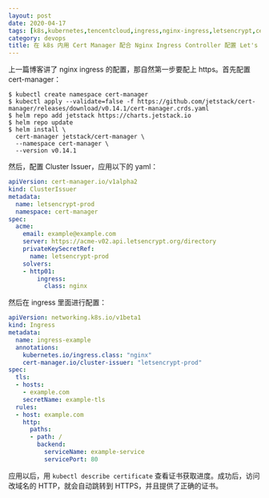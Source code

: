 ```yaml
---
layout: post
date: 2020-04-17
tags: [k8s,kubernetes,tencentcloud,ingress,nginx-ingress,letsencrypt,cert-manager]
category: devops
title: 在 k8s 内用 Cert Manager 配合 Nginx Ingress Controller 配置 Let's Encrypt HTTPS 证书
---
```


上一篇博客讲了 nginx ingress 的配置，那自然第一步要配上 https。首先配置 cert-manager：

```shell
$ kubectl create namespace cert-manager
$ kubectl apply --validate=false -f https://github.com/jetstack/cert-manager/releases/download/v0.14.1/cert-manager.crds.yaml
$ helm repo add jetstack https://charts.jetstack.io
$ helm repo update
$ helm install \
  cert-manager jetstack/cert-manager \
  --namespace cert-manager \
  --version v0.14.1

```

然后，配置 Cluster Issuer，应用以下的 yaml：

```yml
apiVersion: cert-manager.io/v1alpha2
kind: ClusterIssuer
metadata:
  name: letsencrypt-prod
  namespace: cert-manager
spec:
  acme:
    email: example@example.com
    server: https://acme-v02.api.letsencrypt.org/directory
    privateKeySecretRef:
      name: letsencrypt-prod
    solvers:
    - http01:
        ingress:
          class: nginx
```

然后在 ingress 里面进行配置：

```yml
apiVersion: networking.k8s.io/v1beta1
kind: Ingress
metadata:
  name: ingress-example
  annotations:
    kubernetes.io/ingress.class: "nginx"
    cert-manager.io/cluster-issuer: "letsencrypt-prod"
spec:
  tls:
  - hosts:
    - example.com
    secretName: example-tls
  rules:
  - host: example.com
    http:
      paths:
      - path: /
        backend:
          serviceName: example-service
          servicePort: 80
```

应用以后，用 `kubectl describe certificate` 查看证书获取进度。成功后，访问改域名的 HTTP，就会自动跳转到 HTTPS，并且提供了正确的证书。